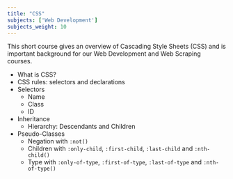 ```yaml
---
title: "CSS"
subjects: ['Web Development']
subjects_weight: 10
---
```


This short course gives an overview of Cascading Style Sheets (CSS) and is important background for our Web Development and Web Scraping courses.

- What is CSS?
- CSS rules: selectors and declarations
- Selectors
	- Name
	- Class
	- ID
- Inheritance
	- Hierarchy: Descendants and Children
- Pseudo-Classes
	- Negation with `:not()`
	- Children with `:only-child`, `:first-child`, `:last-child` and `:nth-child()`
	- Type with `:only-of-type`, `:first-of-type`, `:last-of-type` and `:nth-of-type()`